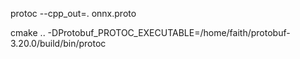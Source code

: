 

protoc --cpp_out=. onnx.proto



cmake .. -DProtobuf_PROTOC_EXECUTABLE=/home/faith/protobuf-3.20.0/build/bin/protoc